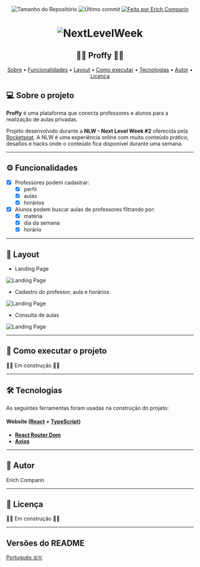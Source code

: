 <p align="center">
  <img alt="Tamanho do Repositório" src="https://img.shields.io/github/repo-size/ErichComparin/Proffy-NLW2---ReactJS?style=flat-square" />
  
  <img alt="Último commit" src="https://img.shields.io/github/last-commit/ErichComparin/Proffy-NLW2---ReactJS?style=flat-square" />

  <a href="https://github.com/ErichComparin">
    <img alt="Feito por Erich Comparin" src="https://img.shields.io/badge/feito%20por-Erich%20Comparin-orange?style=flat-square">
  </a>
</p>

<h1 align="center">
    <img alt="NextLevelWeek" title="#NextLevelWeek" src=https://github.com/ErichComparin/Proffy-NLW2---ReactJS/blob/master/readme/banner.jpg?raw=true" />
</h1>

<h2 align="center"> 
	👨‍🏫 Proffy 👩‍🏫
</h2>

<p align="center">
 <a href="#-sobre-o-projeto">Sobre</a> •
 <a href="#-funcionalidades">Funcionalidades</a> •
 <a href="#-layout">Layout</a> • 
 <a href="#-como-executar-o-projeto">Como executar</a> • 
 <a href="#-tecnologias">Tecnologias</a> •
 <a href="#-autor">Autor</a> • 
 <a href="#user-content--licença">Licença</a>
</p>


## 💻 Sobre o projeto

**Proffy** é uma plataforma que conecta professores e alunos para a realização de aulas privadas.

Projeto desenvolvido durante a **NLW - Next Level Week #2** oferecida pela [Rocketseat](https://rocketseat.com.br/).
A NLW é uma experiência online com muito conteúdo prático, desafios e hacks onde o conteúdo fica disponível durante uma semana.

---

## ⚙️ Funcionalidades

- [x] Professores podem cadastrar:
  - [x] perfil
  - [x] aulas
  - [x] horários

- [x] Alunos podem buscar aulas de professores filtrando por: 
  - [x] matéria
  - [x] dia da semana
  - [x] horário

---

## 🎨 Layout

- Landing Page
<img alt="Landing Page" src="https://github.com/ErichComparin/Proffy-NLW2---ReactJS/blob/master/readme/web1.jpg?raw=true">

- Cadastro do professor, aula e horários
<img alt="Landing Page" src="https://github.com/ErichComparin/Proffy-NLW2---ReactJS/blob/master/readme/web2.jpg?raw=true">

- Consulta de aulas
<img alt="Landing Page" src="https://github.com/ErichComparin/Proffy-NLW2---ReactJS/blob/master/readme/web3.jpg?raw=true">

---

## 🚀 Como executar o projeto

🚧🚧 Em construção 🚧🚧

---

## 🛠 Tecnologias

As seguintes ferramentas foram usadas na construção do projeto:

#### **Website**  ([React](https://reactjs.org/)  +  [TypeScript](https://www.typescriptlang.org/))

-   **[React Router Dom](https://github.com/ReactTraining/react-router/tree/master/packages/react-router-dom)**
-   **[Axios](https://github.com/axios/axios)**

---

## 🦸 Autor

Erich Comparin

---

## 📝 Licença

🚧🚧 Em construção 🚧🚧

---

##  Versões do README

[Português 🇧🇷](./README.md)